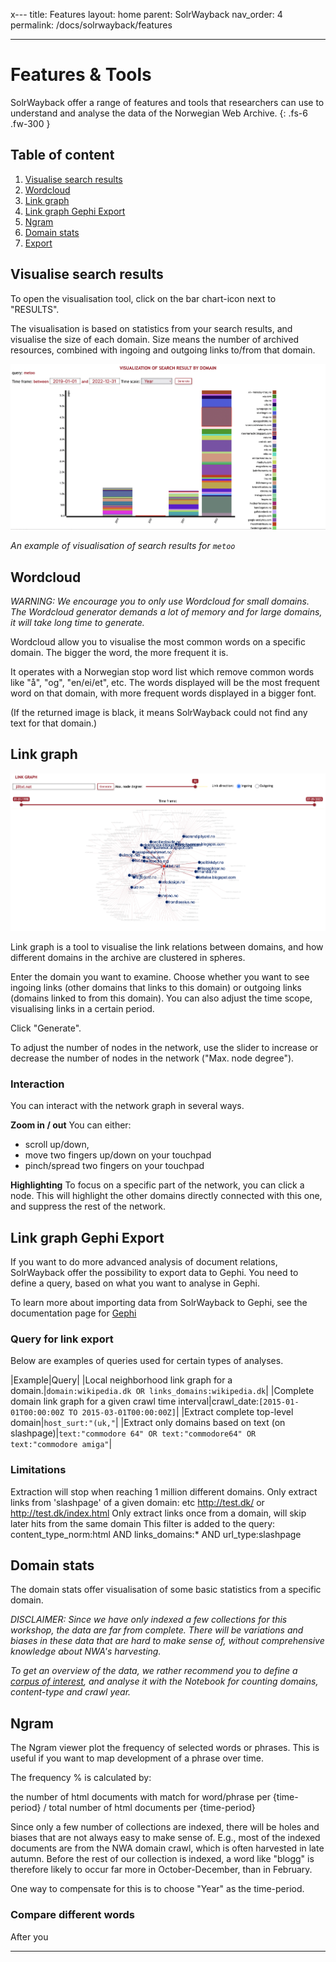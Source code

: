 x---
title: Features
layout: home
parent: SolrWayback
nav_order: 4
permalink: /docs/solrwayback/features

---

# Features & Tools
SolrWayback offer a range of features and tools that researchers can use to understand and analyse the data of the Norwegian Web Archive.
{: .fs-6 .fw-300 }


## Table of content
1. [Visualise search results](#visualise-search-results)
2. [Wordcloud](./wordcloud.md)
3. [Link graph](#link-graph)
4. [Link graph Gephi Export](#link-graph-gephi-export)
5. [Ngram](#ngram)
6. [Domain stats](#domain-stats)
7. [Export](./export.md)


## Visualise search results
To open the visualisation tool, click on the bar chart-icon next to "RESULTS".

The visualisation is based on statistics from your search results, and visualise the size of each domain. Size means the number of archived resources, combined with ingoing and outgoing links to/from that domain.

![Visualise Search Results](../images/visualise-results2.png)

*An example of visualisation of search results for `metoo`*


## Wordcloud
*WARNING: We encourage you to only use Wordcloud for small domains. The Wordcloud generator demands a lot of memory and for large domains, it will take long time to generate.*

Wordcloud allow you to visualise the most common words on a specific domain. The bigger the word, the more frequent it is.

It operates with a Norwegian stop word list which remove common words like "å", "og", "en/ei/et", etc. The words displayed will be the most frequent word on that domain, with more frequent words displayed in a bigger font.

(If the returned image is black, it means SolrWayback could not find any text for that domain.)


## Link graph

![Link graph](../images/linkgraph_jilltxt-net3.png)

Link graph is a tool to visualise the link relations between domains, and how different domains in the archive are clustered in spheres.

Enter the domain you want to examine. Choose whether you want to see ingoing links (other domains that links to this domain) or outgoing links (domains linked to from this domain). You can also adjust the time scope, visualising links in a certain period.

Click "Generate".

To adjust the number of nodes in the network, use the slider to increase or decrease the number of nodes in the network ("Max. node degree").

### Interaction
You can interact with the network graph in several ways.

**Zoom in / out**
You can either:
- scroll up/down,
- move two fingers up/down on your touchpad
- pinch/spread two fingers on your touchpad

**Highlighting**
To focus on a specific part of the network, you can click a node. This will highlight the other domains directly connected with this one, and suppress the rest of the network.

## Link graph Gephi Export
If you want to do more advanced analysis of document relations, SolrWayback offer the possibility to export data to Gephi. You need to define a query, based on what you want to analyse in Gephi.

To learn more about importing data from SolrWayback to Gephi, see the documentation page for [Gephi](../../docs/gephi)

### Query for link export
Below are examples of queries used for certain types of analyses.

|Example|Query|
|Local neighborhood link graph for a domain.|`domain:wikipedia.dk OR links_domains:wikipedia.dk`|
|Complete domain link graph for a given crawl time interval|crawl_date:`[2015-01-01T00:00:00Z TO 2015-03-01T00:00:00Z]`|
|Extract complete top-level domain|`host_surt:"(uk,"`|
|Extract only domains based on text (on slashpage)|`text:"commodore 64" OR text:"commodore64" OR text:"commodore amiga"`|

### Limitations
Extraction will stop when reaching 1 million different domains.
Only extract links from 'slashpage' of a given domain: etc http://test.dk/ or http://test.dk/index.html
Only extract links once from a domain, will skip later hits from the same domain
This filter is added to the query: content_type_norm:html AND links_domains:* AND url_type:slashpage

## Domain stats
The domain stats offer visualisation of some basic statistics from a specific domain.

*DISCLAIMER: Since we have only indexed a few collections for this workshop, the data are far from complete. There will be variations and biases in these data that are hard to make sense of, without comprehensive knowledge about NWA's harvesting.*

*To get an overview of the data, we rather recommend you to define a [corpus of interest](../export#export-search-results), and analyse it with the Notebook for counting domains, content-type and crawl year.*

## Ngram
The Ngram viewer plot the frequency of selected words or phrases. This is useful if you want to map development of a phrase over time.

The frequency % is calculated by:

the number of html documents with match for word/phrase per {time-period} / total number of html documents per {time-period}

Since only a few number of collections are indexed, there will be holes and biases that are not always easy to make sense of. E.g., most of the indexed documents are from the NWA domain crawl, which is often harvested in late autumn. Before the rest of our collection is indexed, a word like "blogg" is therefore likely to occur far more in October-December, than in February.

One way to compensate for this is to choose "Year" as the time-period.

### Compare different words

After you 











----

